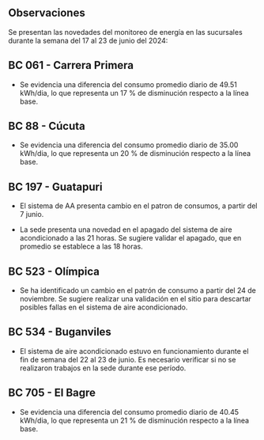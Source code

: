## Observaciones

<div align="right">

<!--<span style="font-size: smaller;"> Reporte semanal elaborado 02/01/2024</span> -->

</div>

Se presentan las novedades del monitoreo de energía en las sucursales durante la semana del 17 al 23 de junio del 2024:

<!-- ## BC 044 - Piedecuesta

- La sede presenta consumo de energía para el fin de semana 22 y 29 abril, se debe validar los picos de consumo registrados. -->

<!-- Se corrige novedad de la carga del AA, para el 2 de mayo se puede tomar sede como referencia. Carga del aire era muy pequeña -->

## BC 061 - Carrera Primera

- Se evidencia una diferencia del consumo promedio diario de 49.51 kWh/dia, lo que representa un 17 % de disminución respecto a la línea base.


<!--El cambio que presento la sede fue porque se pusieron las cargas de los cajeros que siempre funcionan

- La sede modificó su patrón de consumo histórico a partir del 30 de noviembre de 2023, especialmente en lo que respecta a los consumos nocturnos.-->

<!-- Se normaliza la novedad en la carga de aire acondicionado fuera del horario laboral a partir del 25 de noviembre, lo que resultará en una disminución en el consumo de energía y se reflejará en ahorros.-->

<!--## BC 66 - Palmira

- El sistema de aire acondicionado queda encendido para el 21 de febrero. Se sugiere revisar si no se han presentado trabajos nocturnos. -->
<!--  Se atiende novedad de apagado de aires a las 22 horas , la sede empieza a reducir su consumo significativamente a partir de las 18 horas. -->


<!--  La sede presenta un cambio en su patrón de consumo a partir del 24 de octubre. Se debe validar si se están presentando trabajos en la sede; de lo contrario, se sugiere revisar la medida en el sitio. -->

<!-- ## BC 78 - El Cacique 

- La sede presenta novedad en el apagado de los aires a las 19 horas. Se recomienda evaluar con la sucursal la configuración de apagado del aire acondicionado, que actualmente se establece en promedio a las 18 hora.-->

## BC 88 - Cúcuta

- Se evidencia una diferencia del consumo promedio diario de 35.00 kWh/dia, lo que representa un 20 % de disminución respecto a la línea base.

<!--la carga de aire muy alta se debe revisar-->

<!-- ## BC 90 - Megamall

- La sede para esta semana normaliza la novedad del apagado del aire pasando de las 19 horas a las 18 horas. -->

<!-- ## BC 185 - Llano Grande Palmira

- El sistema de AA operó el lunes 3 junio, que correspondía a un día festivo. Se debe verificar ya que históricamente, la sede ha presentado problemas en la automatización durante los días festivos.   -->

<!--## - Se debe revisar el horario de apagado del sistema de aire acondicionado para los fines de semana, ya que se observa que está programado para después de las 16:00 horas. -->


<!-- La sede presenta un cambio en el patrón de consumo a partir del 24 de enero al 2 de febrero el cual ya fue normalizado. -->

 <!-- El sistema de AA operó los días festivo. Se debe verificar, ya que históricamente, la sede ha presentado problemas en la automatización durante los días festivos.-->

 <!-- Se evidencia una diferencia del consumo promedio diario de 8.23 kWh/dia, lo que representa un 5 % de disminución respecto a la línea base. -->

## BC 197 - Guatapuri

- El sistema de AA presenta cambio en el patron de consumos, a partir del 7 junio.

- La sede presenta una novedad en el apagado del sistema de aire acondicionado a las 21 horas. Se sugiere validar el apagado, que en promedio se establece a las 18 horas.

<!-- El sistema de AA operó el lunes 13 mayo, que correspondía a un día festivo. Se debe verificar ya que históricamente, la sede ha presentado problemas en la automatización durante los días festivos. -->
<!--  La sede corrige novedad en el horario de apagado de los aires acondicionados, pasando de las 21:00 horas a las 18:00 horas. -->

<!-- Se debe validar el consumo de energía de la sede durante los fines de semana, ya que se observa un alto consumo en esos días. -->

<!-- Cambio patrón de consumo, se presenta disminución a partir del 20 abril, sistemas de aires apagan por completo, validar que correctivos se realizaron. -->

<!-- ## BC 205 - Villa Colombia -->

<!-- Durante la semana pasada, el factor de potencia promedio estuvo en 0.27 lo que representa un consumo alto de energía reactiva, esto podría representar penalidades por parte del comercializador de energía. -->

<!--## BC 210 - Banca Colombia Cartagena

- La sede presentó bajos consumos a partir del 7 de mayo. Validar si se presentan trabajos operativos. -->

<!--  La sede experimento un cambio en el patrón de consumo del 11 al 15 marzo, lo que representa un 27 % de aumento respecto a la línea base. Se sugiere validar si se presentaron trabajos en la sede. -->

<!-- Se ha observado una disminución en el consumo de energía en la sede debido a labores de mantenimiento operativo que se llevaron a cabo desde el 29 de noviembre hasta el 12 de febrero. Ahora que estas labores han concluido, la sede ya reporta consumos normalizados. -->

<!-- - Se presenta un cambio en el patrón de consumo a partir del 17 marzo, se apaga cargas se corrige novedad cargas encendidas a partir del 28 febrero. -->

<!-- ## BC 216 - Sabana de Torres 

- Tener presente que la medida se normaliza para el 10 julio, se está construyendo la línea de referencia. -->

<!--## BC 253 - Puerta del Norte

- Se evidencia un cambio en el patrón de consumo a partir del 19 abril , se debe validar si la sede presenta trabajos operativos.
-->

<!--## BC 291 - Las Palmas

- La sede ha experimentado un cambio en su patrón de consumo energético, evidenciado por una diferencia de 54.71 kWh/día en el consumo promedio diario. Esto representa un aumento del 18 % en comparación con la línea base.-->

<!-- Se evidencia una diferencia del consumo promedio diario de 57.74 kWh/dia, lo que representa un 20 % de aumento respecto a la línea base. Se evidencia que se presento un aumento para el 15 y 16 de febrero cambiando el patrón de consumo.-->

<!-- Durante el lunes festivo 22 de mayo, se registró un consumo de energía del sistema de aire acondicionado desde las 8:30 a.m. hasta las 12:30 p.m. Se observó que el sistema estuvo en funcionamiento durante este periodo. --> 

<!-- ## BC 302 - Quebrada Seca  --> 

<!--## BC 306 - Barrancabermeja 
 
- El sistema de AA operó el lunes 10 junio, que correspondía a un día festivo. Se debe verificar ya que históricamente, la sede ha presentado problemas en la automatización durante los días festivos. ->

<!-- El sistema de AA operó el lunes 08 de enero, que correspondía a un día festivo. Se debe verificar, ya que históricamente, la sede ha presentado problemas en la automatización durante los días festivos. 

 Cambio en el patrón de consumo de la carga AA, la sede se encuentra en gestión (SOPORTICA - CELSIA). para la fase 2 se debe tener presente que le hace falta lo de holiday -->

<!--## BC 311 - Bello

- El sistema de AA operó el lunes 10 junio, que correspondía a un día festivo. Se debe verificar ya que históricamente, la sede ha presentado problemas en la automatización durante los días festivos. ->

<!-- Se queda aire encendido el 1 mayo. -->

<!-- ## BC 371 - Caucasia -->

<!-- Se observó una variación en la medida AA a partir del 5 de julio, la cual fue corregida el 8 de agosto. Se realizará un seguimiento continuo para monitorear la estabilidad de la medida. -->

<!--## BC 398 - Mariquita

- El sistema de AA operó el lunes 13 mayo, que correspondía a un día festivo. Se debe verificar ya que históricamente, la sede ha presentado problemas en la automatización durante los días festivos. 

-->

<!-- ## BC 424 - Honda

- Se ha identificado una novedad en la sede en la medida totalizadora, donde el consumo de aire acondicionado es superior al registrado en el totalizador. Se debe revisar medida en sitio. pendiente para fase 2 -->

<!--  El sistema de AA opera el 16 de octubre, que fue un día festivo. Se debe verificar si no se llevaron a cabo trabajos en la sede, se activa la alarma notificación.

- El sistema de AA opera 22 de octubre domingo, verificar si la sede no se realizaron trabajos de mantenimiento. -->

<!--El sistema de AA opera el 24 de septiembre, que fue un día festivo. Se debe verificar si no se llevaron a cabo trabajos en la sede, se activa la alarma notificación. -->

<!--consume mas el aire acondicionado que la medida de la frontera / pendiente reporar -->

<!-- ## BC 453 - Pitalito

- Se evidencia una diferencia del consumo promedio diario de 41.14 kWh/dia, lo que representa un 17 % de aumento respecto a la línea base. El aumento se presenta entre las 06:00 hasta las 14:00 horas.-->

<!--## BC 454 - Quinta Avenida

- Se evidencia una diferencia del consumo promedio diario de 38.81 kWh/dia, lo que representa un 14 % de disminución respecto a la línea base. -->

<!-- Se debe validar consumo el 2 oct se ve muy alto. -->

<!-- Se normaliza la medida y se está construyendo la línea base movil para futuras referencias. -->
 
<!--## BC 459 - Campo Alegre

- Se evidencia una diferencia del consumo promedio diario de 32.41 kWh/dia, lo que representa un 21 % de aumento respecto a la línea base.-->

<!--## BC 495 - El Bosque

- La sede presento un cambio en el patrón de consumos nocturnos, se sugiere validar la automatización de los equipos. -->

<!-- ## BC 496 - Iwanna

- Se evidencia una diferencia del consumo promedio diario de 18.45 kWh/dia, lo que representa un 7 % de disminución respecto a la línea base. -->

<!-- Se ha observado un cambio en el patrón de consumo, con un aumento en el consumo típico en comparación con su línea base. Se sugiere validar posibles causas de este incremento. -->

<!--## BC 514 - Centro Comercial Único

- Se evidencia una diferencia del consumo promedio diario de 24.34 kWh/dia, lo que representa un 11 % de disminución respecto a la línea base. -->

## BC 523 - Olímpica

- Se ha identificado un cambio en el patrón de consumo a partir del 24 de noviembre. Se sugiere realizar una validación en el sitio para descartar posibles fallas en el sistema de aire acondicionado.

<!-- sin datos desde marzo 7 -->

## BC 534 - Buganviles

- El sistema de aire acondicionado estuvo en funcionamiento durante el fin de semana del 22 al 23 de junio. Es necesario verificar si no se realizaron trabajos en la sede durante ese período.
<!--
- El sistema de AA operó el lunes 13 mayo, que correspondía a un día festivo. Se debe verificar ya que históricamente, la sede ha presentado problemas en la automatización durante los días festivos.  -->
 
<!-- > Se observó una disminución en el consumo de aire acondicionado solo para el festivo 12 junio. Sin embargo, se identificó consumo de carga del aire acondicionado para el fin de semana y se activa alarma de notificación, se requiere validar la causa de este consumo residual de los aires acondicionados. -->

<!-- ## BC 613 - La America

- Se presentó un cambio en el consumo nocturno para el 12 de julio. Se deben validar temas de automatización en la sede. -->

<!-- ## BC 656 - Mayales -->

<!-- ## BC 659 - Girardot

- Sistema AA opera 22 al 23 noviembre en horario nocturno , se debe validar que no se presentaron trabajos en la sede.-->

<!-- Se evidencia una diferencia del consumo promedio diario de 62.21 kWh/dia, lo que representa un 17 % de disminución respecto a la línea base. La sede presentaba observación cambio patron de consumo por ajuste equipo AA y termostato, validar si se presentaron modificaciones al respecto. -->


<!-- ## BC 678 - Paseo de la Castellana

- Se evidencia una diferencia del consumo promedio diario de 95.05 kWh/dia, lo que representa un 32 % de aumento respecto a la línea base. Se debe validar la configuración del sistema AA, para las horas nocturnas.-->


## BC 705 - El Bagre

- Se evidencia una diferencia del consumo promedio diario de 40.45 kWh/dia, lo que representa un 21 % de disminución respecto a la línea base.

<!-- ## BC 741 - Calima -->

<!-- Se desmonto monitoreo por adecuación en la sede. queda para la fase 2 -->

<!-- ## BC 749 - Santa Monica -->

<!-- ## BC 750 - Roosevelt

- El sistema de AA operó el lunes 3 junio, que correspondía a un día festivo. Se debe verificar ya que históricamente, la sede ha presentado problemas en la automatización durante los días festivos. -->
 
<!-- ## BC 764 - Jamundí

- Se evidencia una diferencia del consumo promedio diario de 11.73 kWh/dia, lo que representa un 5 % de aumento respecto a la línea base. La sede presento un cambio en el patrón de consumos nocturnos, se sugiere validar la automatización de los equipos.-->

<!--## BC 776 - Lebrija

- Se evidencia una diferencia del consumo promedio diario de 21.74 kWh/dia, lo que representa un 22 % de aumento respecto a la línea base. -->

<!-- ## BC 784 - Centro Colon

- El sistema de aire acondicionado queda encendido para el 20 y 21 de marzo. Se sugiere revisar si no se han presentado trabajos nocturnos. -->

<!-- SSe evidencia una diferencia del consumo promedio diario de 31.83 kWh/dia, lo que representa un 14 % de disminución respecto a la línea base. -->

<!-- ## BC 787 - Bocagrande Carrera Tercera

- La sede presenta novedad de encendio del AA desde el 11 al 15 marzo y el aire opera el 17 marzo domingo, se sugiere validar si la sede presento trabajos operativos.-->

<!-- Se apaga aire a partir del 17 marzo, los cuales presentaban novedad "AA encendido a partir del 28 febrero". -->

<!-- ## BC 789 - Manga

- El sistema de aire acondicionado queda encendido el 11 y 12 abril. Se sugiere validar la configuiración de los AA, debido a que cambia su patron de consumo. -->

<!--  Se mantiene novedad de  "carga de aire acondicionado, mayor a su line base" ya que la carga del aire se incrementó durante el horario nocturno". Dicha novedad es identificada por la automatización configurada de acuerdo a estandar de banco. -->

<!-- ## BC 792 - Paseo del comercio -->


<!-- ## BC 793 - Profesionales

- Se evidencia una diferencia del consumo promedio diario de 33.00 kWh/dia, lo que representa un 21 % de aumento respecto a la línea base. Se sugiere validar la configuiración de los AA, debido a que cambia su patron de consumo. -->

<!-- Se evidencia una diferencia del consumo promedio diario de 48.64 kWh/dia, lo que representa un 31 % de aumento respecto a la línea base. Cambio en el patrón de consumo. Se sugiere validar la automatización de los aires acondicionados -->

<!-- A partir del 17 de septiembre, se ha detectado una novedad en el sistema de aire acondicionado. Se debe verificar si se realizaron trabajos en la sede. -->

<!-- ## BC 796 - Girón 

- La sede opera el domingo 17 marzo aumentando el consumo respecto a la linea base.-->


<!--   El sistema de AA opera el 13 de noviembre, que fue un día festivo. Se debe verificar si no se llevaron a cabo trabajos en la sede.-->

<!-- La sede no opera durante el festivo del 20 de julio. Sin embargo, se han registrado consumos inusuales en días festivos previos. -->

<!--## BC 799 - Floridablanca

- Se evidencia una diferencia del consumo promedio diario de 35.79 kWh/dia, lo que representa un 19 % de aumento respecto a la línea base. -->

<!--## BC 816 - Calle 10

- Se evidencia una diferencia del consumo promedio diario de 68.22 kWh/dia, lo que representa un 27 % de aumento respecto a la línea base. -->

<!--## BC 824 - Ventura Plaza

- El sistema de AA operó el miercoles 1 mayo, que correspondía a un día festivo. Se debe verificar ya que históricamente, la sede ha presentado problemas en la automatización durante los días festivos.   -->

<!-- ## BC 825 - Astrocentro -->

<!--  ## BC 829 - Unicentro Cali -->

<!-- Se normaliza medida para 4 julio. -->
<!-- 

## BC 834 - San Mateo

- El sistema de AA operó el lunes 13 mayo, que correspondía a un día festivo. Se debe verificar ya que históricamente, la sede ha presentado problemas en la automatización durante los días festivos. 

## BC 863 - Los Patios

- El sistema de AA operó el lunes 13 mayo, que correspondía a un día festivo. Se debe verificar ya que históricamente, la sede ha presentado problemas en la automatización durante los días festivos. -->

<!--## BC S.A Valledupar

- Se debe revisar la automatización del sistema AA para los días festivos.  -->

<!-- El sistema de AA opera el 13 de noviembre, que fue un día festivo. Se debe verificar si no se llevaron a cabo trabajos en la sede. -->

<!--novedad en la carga de aire alto consumo-->

>
<!-- ## BC S.A Granada

- Revisar las cargas del sistema de aire durante los días festivos, con el objetivo de optimizar el consumo de energía. -->

<!--Evaluar la automatización del sistema de aire acondicionado durante días festivos para optimizar el consumo de energía, opera sistema de AA festivo 20 julio. -->